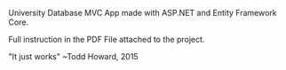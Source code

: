 University Database MVC App made with ASP.NET and Entity Framework Core.

Full instruction in the PDF File attached to the project.

"It just works"
~Todd Howard, 2015
